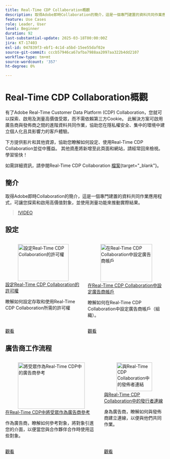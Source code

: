 ```yaml
---
title: Real-Time CDP Collaboration概觀
description: 取得Adobe即時Collaboration的簡介，這是一個專門建置的資料共同作業應用程式，可讓您探索和啟用高價值對象，並使用測量功能來推動實際結果。
feature: Use Cases
role: Leader, User
level: Beginner
duration: 92
last-substantial-update: 2025-03-18T00:00:00Z
jira: KT-17403
exl-id: 047839f3-ebf1-4c1d-a5bd-15ee55daf02e
source-git-commit: cccb57946ca67afba7988aa2097aa322b4dd2107
workflow-type: tm+mt
source-wordcount: '357'
ht-degree: 0%

---
```


# Real-Time CDP Collaboration概觀

有了Adobe Real-Time Customer Data Platform (CDP) Collaboration，您就可以探索、啟用及測量高價值受眾，而不需依賴第三方Cookie。 此解決方案可啟用廣告商與發佈商之間的進階資料共同作業，協助您在隱私權安全、集中的環境中建立個人化且具影響力的客戶體驗。

下方提供影片和其他資源，協助您瞭解如何設定、使用Real-Time CDP Collaboration並從中獲益。 其他資產將新增至此頁面和網站，請經常回來檢視。 學習愉快！

如需詳細資訊，請參閱Real-Time CDP Collaboration [檔案](https://experienceleague.adobe.com/en/docs/real-time-cdp-collaboration/using/home){target="_blank"}。

## 簡介

取得Adobe即時Collaboration的簡介，這是一個專門建置的資料共同作業應用程式，可讓您探索和啟用高價值對象，並使用測量功能來推動實際結果。

>[!VIDEO](https://video.tv.adobe.com/v/3446801?learn=on&enablevpops)


## 設定

<!-- CARDS
{cta=Watch}
* set-permissions-for-collaboration.md
* set-up-an-advertiser-account.md

-->
<!-- START CARDS HTML - DO NOT MODIFY BY HAND -->
<div class="columns">
    <div class="column is-half-tablet is-half-desktop is-one-third-widescreen" aria-label="Set permissions for Real-Time CDP Collaboration">
        <div class="card" style="height: 100%; display: flex; flex-direction: column; height: 100%;">
            <div class="card-image">
                <figure class="image x-is-16by9">
                    <a href="set-permissions-for-collaboration.md" title="設定Real-Time CDP Collaboration的許可權" target="_blank" rel="referrer">
                        <img class="is-bordered-r-small" src="https://video.tv.adobe.com/v/3452216/?format=jpeg&nocache=1742338375674" alt="設定Real-Time CDP Collaboration的許可權"
                             style="width: 100%; aspect-ratio: 16 / 9; object-fit: cover; overflow: hidden; display: block; margin: auto;">
                    </a>
                </figure>
            </div>
            <div class="card-content is-padded-small" style="display: flex; flex-direction: column; flex-grow: 1; justify-content: space-between;">
                <div class="top-card-content">
                    <p class="headline is-size-6 has-text-weight-bold">
                        <a href="set-permissions-for-collaboration.md" target="_blank" rel="referrer" title="設定Real-Time CDP Collaboration的許可權">設定Real-Time CDP Collaboration的許可權</a>
                    </p>
                    <p class="is-size-6">瞭解如何設定存取和使用Real-Time CDP Collaboration所需的許可權</p>
                </div>
                <a href="set-permissions-for-collaboration.md" target="_blank" rel="referrer" class="spectrum-Button spectrum-Button--outline spectrum-Button--primary spectrum-Button--sizeM" style="align-self: flex-start; margin-top: 1rem;">
                    <span class="spectrum-Button-label has-no-wrap has-text-weight-bold">觀看</span>
                </a>
            </div>
        </div>
    </div>
    <div class="column is-half-tablet is-half-desktop is-one-third-widescreen" aria-label="Set up an Advertiser account in Real-Time CDP Collaboration">
        <div class="card" style="height: 100%; display: flex; flex-direction: column; height: 100%;">
            <div class="card-image">
                <figure class="image x-is-16by9">
                    <a href="set-up-an-advertiser-account.md" title="在Real-Time CDP Collaboration中設定廣告商帳戶" target="_blank" rel="referrer">
                        <img class="is-bordered-r-small" src="https://video.tv.adobe.com/v/3452264/?format=jpeg&nocache=1742338375690" alt="在Real-Time CDP Collaboration中設定廣告商帳戶"
                             style="width: 100%; aspect-ratio: 16 / 9; object-fit: cover; overflow: hidden; display: block; margin: auto;">
                    </a>
                </figure>
            </div>
            <div class="card-content is-padded-small" style="display: flex; flex-direction: column; flex-grow: 1; justify-content: space-between;">
                <div class="top-card-content">
                    <p class="headline is-size-6 has-text-weight-bold">
                        <a href="set-up-an-advertiser-account.md" target="_blank" rel="referrer" title="在Real-Time CDP Collaboration中設定廣告商帳戶">在Real-Time CDP Collaboration中設定廣告商帳戶</a>
                    </p>
                    <p class="is-size-6">瞭解如何在Real-Time CDP Collaboration中設定廣告商帳戶（組織）。</p>
                </div>
                <a href="set-up-an-advertiser-account.md" target="_blank" rel="referrer" class="spectrum-Button spectrum-Button--outline spectrum-Button--primary spectrum-Button--sizeM" style="align-self: flex-start; margin-top: 1rem;">
                    <span class="spectrum-Button-label has-no-wrap has-text-weight-bold">觀看</span>
                </a>
            </div>
        </div>
    </div>
</div>
<!-- END CARDS HTML - DO NOT MODIFY BY HAND -->

## 廣告商工作流程

<!-- CARDS
{cta=Watch}
* reference-audiences-as-an-advertiser.md
* connect-with-publishers.md

-->
<!-- START CARDS HTML - DO NOT MODIFY BY HAND -->
<div class="columns">
    <div class="column is-half-tablet is-half-desktop is-one-third-widescreen" aria-label="Reference audiences as an advertiser in Real-Time CDP">
        <div class="card" style="height: 100%; display: flex; flex-direction: column; height: 100%;">
            <div class="card-image">
                <figure class="image x-is-16by9">
                    <a href="reference-audiences-as-an-advertiser.md" title="將受眾作為Real-Time CDP中的廣告商參考" target="_blank" rel="referrer">
                        <img class="is-bordered-r-small" src="https://video.tv.adobe.com/v/3452217/?format=jpeg&nocache=1742338375994" alt="將受眾作為Real-Time CDP中的廣告商參考"
                             style="width: 100%; aspect-ratio: 16 / 9; object-fit: cover; overflow: hidden; display: block; margin: auto;">
                    </a>
                </figure>
            </div>
            <div class="card-content is-padded-small" style="display: flex; flex-direction: column; flex-grow: 1; justify-content: space-between;">
                <div class="top-card-content">
                    <p class="headline is-size-6 has-text-weight-bold">
                        <a href="reference-audiences-as-an-advertiser.md" target="_blank" rel="referrer" title="將受眾作為Real-Time CDP中的廣告商參考">在Real-Time CDP中將受眾作為廣告商參考</a>
                    </p>
                    <p class="is-size-6">作為廣告商，瞭解如何參考對象，將對象引進您的介面，以便當您與合作夥伴合作時使用這些對象。</p>
                </div>
                <a href="reference-audiences-as-an-advertiser.md" target="_blank" rel="referrer" class="spectrum-Button spectrum-Button--outline spectrum-Button--primary spectrum-Button--sizeM" style="align-self: flex-start; margin-top: 1rem;">
                    <span class="spectrum-Button-label has-no-wrap has-text-weight-bold">觀看</span>
                </a>
            </div>
        </div>
    </div>
    <div class="column is-half-tablet is-half-desktop is-one-third-widescreen" aria-label="Connect with publishers in Real-Time CDP Collaboration">
        <div class="card" style="height: 100%; display: flex; flex-direction: column; height: 100%;">
            <div class="card-image">
                <figure class="image x-is-16by9">
                    <a href="connect-with-publishers.md" title="與Real-Time CDP Collaboration中的發佈者連結" target="_blank" rel="referrer">
                        <img class="is-bordered-r-small" src="https://video.tv.adobe.com/v/3452218/?format=jpeg&nocache=1742338376009" alt="與Real-Time CDP Collaboration中的發佈者連結"
                             style="width: 100%; aspect-ratio: 16 / 9; object-fit: cover; overflow: hidden; display: block; margin: auto;">
                    </a>
                </figure>
            </div>
            <div class="card-content is-padded-small" style="display: flex; flex-direction: column; flex-grow: 1; justify-content: space-between;">
                <div class="top-card-content">
                    <p class="headline is-size-6 has-text-weight-bold">
                        <a href="connect-with-publishers.md" target="_blank" rel="referrer" title="與Real-Time CDP Collaboration中的發佈者連結">與Real-Time CDP Collaboration中的發行者連線</a>
                    </p>
                    <p class="is-size-6">身為廣告商，瞭解如何與發佈商建立連線，以便與他們共同作業。</p>
                </div>
                <a href="connect-with-publishers.md" target="_blank" rel="referrer" class="spectrum-Button spectrum-Button--outline spectrum-Button--primary spectrum-Button--sizeM" style="align-self: flex-start; margin-top: 1rem;">
                    <span class="spectrum-Button-label has-no-wrap has-text-weight-bold">觀看</span>
                </a>
            </div>
        </div>
    </div>
</div>
<!-- END CARDS HTML - DO NOT MODIFY BY HAND -->
